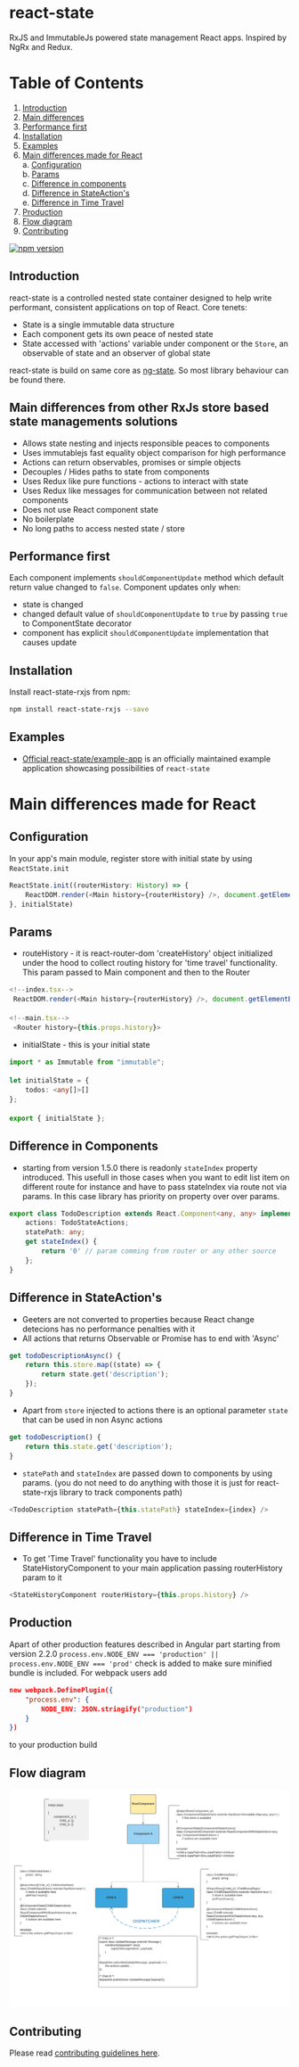 # react-state
RxJS and ImmutableJs powered state management React apps. Inspired by NgRx and Redux.

# Table of Contents
1. [Introduction](#introduction)
2. [Main differences](#differences-from-others)
3. [Performance first](#performance)
4. [Installation](#installation)
5. [Examples](#examples)
6. [Main differences made for React](#differences)<br />
    a. [Configuration](#configuration)<br />
    b. [Params](#params)<br />
    c. [Difference in components](#difference-in-components)<br />
    d. [Difference in StateAction's](#difference-in-state-actions)<br />
    e. [Difference in Time Travel](#difference-in-time-travel)<br />
7. [Production](#production)
8. [Flow diagram](#flow)
9. [Contributing](#contributing)

[![npm version](https://badge.fury.io/js/react-state-rxjs.svg)](https://badge.fury.io/js/react-state-rxjs)

## Introduction
<a name="introduction"></a>

react-state is a controlled nested state container designed to help write performant, consistent applications
on top of React. Core tenets:
- State is a single immutable data structure
- Each component gets its own peace of nested state
- State accessed with 'actions' variable under component or the `Store`, an observable of state and an observer of global state

react-state is build on same core as [ng-state](https://github.com/ng-state). So most library behaviour can be found there.

## Main differences from other RxJs store based state managements solutions
<a name="differences-from-others"></a>

- Allows state nesting and injects responsible peaces to components
- Uses immutablejs fast equality object comparison for high performance
- Actions can return observables, promises or simple objects
- Decouples / Hides paths to state from components
- Uses Redux like pure functions - actions to interact with state
- Uses Redux like messages for communication between not related components
- Does not use React component state
- No boilerplate
- No long paths to access nested state / store


## Performance first
<a name="performance"></a>
Each component implements ```shouldComponentUpdate``` method which default return value changed to ```false```.
Component updates only when:
- state is changed
- changed default value of ```shouldComponentUpdate``` to ```true``` by passing ```true``` to ComponentState decorator
- component has explicit ```shouldComponentUpdate``` implementation that causes update

## Installation
<a name="installation"></a>
Install react-state-rxjs from npm:
```bash
npm install react-state-rxjs --save
```

## Examples
<a name="examples"></a>
- [Official react-state/example-app](https://github.com/react-state/example-app) is an officially maintained example application showcasing possibilities of ```react-state```

# Main differences made for React
<a name="differences"></a>

## Configuration
<a name="configuration"></a>
In your app's main module, register store with initial state by using `ReactState.init`

```ts
ReactState.init((routerHistory: History) => {
    ReactDOM.render(<Main history={routerHistory} />, document.getElementById("example"))
}, initialState)
```

## Params
<a name="params"></a>
- routeHistory - it is react-router-dom 'createHistory' object initialized under the hood to collect routing history for 'time travel' functionality. This param passed to Main component and then to the Router
```ts
<!--index.tsx-->
 ReactDOM.render(<Main history={routerHistory} />, document.getElementById("example"))

<!--main.tsx-->
 <Router history={this.props.history}>
```

- initialState - this is your initial state
```ts
import * as Immutable from "immutable";

let initialState = {
    todos: <any[]>[]
};

export { initialState };
```

## Difference in Components
<a name="difference-in-components"></a>
- starting from version 1.5.0 there is readonly ```stateIndex``` property introduced. This usefull in those cases when you want to edit list item on different route for instance and have to pass stateIndex via route not via params. In this case library has priority on property over over params.

```ts
export class TodoDescription extends React.Component<any, any> implements HasStateActions<TodoStateActions> {
    actions: TodoStateActions;
    statePath: any;
    get stateIndex() {
        return '0' // param comming from router or any other source
    };
}
```

## Difference in StateAction's
<a name="difference-in-state-actions"></a>
- Geeters are not converted to properties because React change detecions has no performance penalties with it
- All actions that returns Observable or Promise has to end with 'Async'
```ts
get todoDescriptionAsync() {
    return this.store.map((state) => {
        return state.get('description');
    });
}
```
- Apart from ```store``` injected to actions there is an optional parameter ```state``` that can be used in non Async actions
```ts
get todoDescription() {
    return this.state.get('description');
}
```
- ```statePath``` and ```stateIndex``` are passed down to components by using params. (you do not need to do anything with those it is just for react-state-rxjs library to track components path)
```ts
<TodoDescription statePath={this.statePath} stateIndex={index} />
```

## Difference in Time Travel
<a name="difference-in-time-travel"></a>
- To get 'Time Travel' functionality you have to include StateHistoryComponent to your main application passing routerHistory param to it
```ts
<StateHistoryComponent routerHistory={this.props.history} />
```

## Production
<a name="production"></a>
Apart of other production features described in Angular part starting from version 2.2.0 ```process.env.NODE_ENV === 'production' || process.env.NODE_ENV === 'prod'``` check is added to make sure minified bundle is included. For webpack users add
```json
new webpack.DefinePlugin({
    "process.env": {
        NODE_ENV: JSON.stringify("production")
    }
})
```
to your production build

## Flow diagram
<a name="flow"></a>
![flow](/react-state-flow.png)

## Contributing
<a name="contributing"></a>
Please read [contributing guidelines here](https://github.com/react-state/store/blob/master/CONTRIBUTING.md).